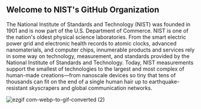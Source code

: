 ## Welcome to NIST's GitHub Organization 
The National Institute of Standards and Technology (NIST) was founded in 1901 and is now part of the U.S. Department of Commerce. NIST is one of the nation's oldest physical science laboratories. From the smart electric power grid and electronic health records to atomic clocks, advanced nanomaterials, and computer chips, innumerable products and services rely in some way on technology, measurement, and standards provided by the National Institute of Standards and Technology. Today, NIST measurements support the smallest of technologies to the largest and most complex of human-made creations—from nanoscale devices so tiny that tens of thousands can fit on the end of a single human hair up to earthquake-resistant skyscrapers and global communication networks.

![ezgif com-webp-to-gif-converted (2)](https://github.com/USNIST/.github/assets/5330387/b15bf78c-103c-4107-bb47-1ab79211e6ef)
